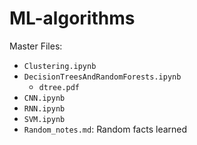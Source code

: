 # ML-algorithms

Master Files:
- `Clustering.ipynb`
- `DecisionTreesAndRandomForests.ipynb`
    - `dtree.pdf`
- `CNN.ipynb`
- `RNN.ipynb`
- `SVM.ipynb`
- `Random_notes.md`: Random facts learned